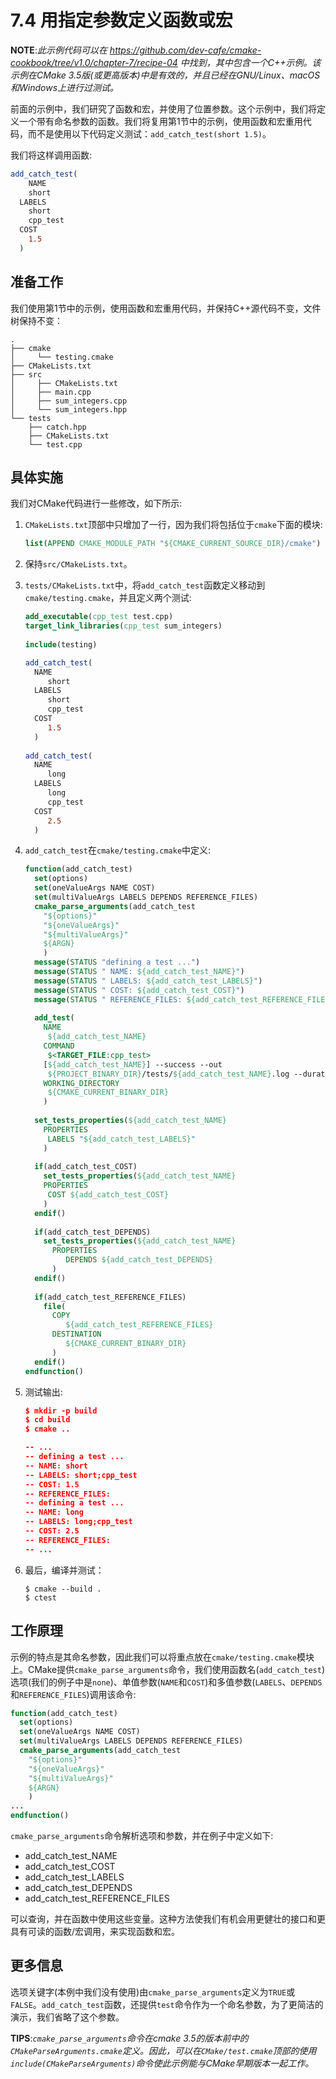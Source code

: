 # 7.4 用指定参数定义函数或宏

**NOTE**:*此示例代码可以在 https://github.com/dev-cafe/cmake-cookbook/tree/v1.0/chapter-7/recipe-04 中找到，其中包含一个C++示例。该示例在CMake 3.5版(或更高版本)中是有效的，并且已经在GNU/Linux、macOS和Windows上进行过测试。*

前面的示例中，我们研究了函数和宏，并使用了位置参数。这个示例中，我们将定义一个带有命名参数的函数。我们将复用第1节中的示例，使用函数和宏重用代码，而不是使用以下代码定义测试：`add_catch_test(short 1.5)`。

我们将这样调用函数:

```cmake
add_catch_test(
	NAME
  	short
  LABELS
  	short
  	cpp_test
  COST
  	1.5
  )
```

## 准备工作

我们使用第1节中的示例，使用函数和宏重用代码，并保持C++源代码不变，文件树保持不变：

```shell
.
├── cmake
│     └── testing.cmake
├── CMakeLists.txt
├── src
│     ├── CMakeLists.txt
│     ├── main.cpp
│     ├── sum_integers.cpp
│     └── sum_integers.hpp
└── tests
    ├── catch.hpp
    ├── CMakeLists.txt
    └── test.cpp
```

## 具体实施

我们对CMake代码进行一些修改，如下所示:

1. `CMakeLists.txt`顶部中只增加了一行，因为我们将包括位于`cmake`下面的模块:

   ```cmake
   list(APPEND CMAKE_MODULE_PATH "${CMAKE_CURRENT_SOURCE_DIR}/cmake")
   ```

2. 保持`src/CMakeLists.txt`。

3. `tests/CMakeLists.txt`中，将`add_catch_test`函数定义移动到`cmake/testing.cmake`，并且定义两个测试:

   ```cmake
   add_executable(cpp_test test.cpp)
   target_link_libraries(cpp_test sum_integers)
   	
   include(testing)
   
   add_catch_test(
     NAME
     	short
     LABELS
     	short
     	cpp_test
     COST
     	1.5
     )
     
   add_catch_test(
     NAME
     	long
     LABELS
     	long
     	cpp_test
     COST
     	2.5
     )
   ```

4. `add_catch_test`在`cmake/testing.cmake`中定义:

   ```cmake
   function(add_catch_test)
     set(options)
     set(oneValueArgs NAME COST)
     set(multiValueArgs LABELS DEPENDS REFERENCE_FILES)
     cmake_parse_arguments(add_catch_test
       "${options}"
       "${oneValueArgs}"
       "${multiValueArgs}"
       ${ARGN}
       )
     message(STATUS "defining a test ...")
     message(STATUS " NAME: ${add_catch_test_NAME}")
     message(STATUS " LABELS: ${add_catch_test_LABELS}")
     message(STATUS " COST: ${add_catch_test_COST}")
     message(STATUS " REFERENCE_FILES: ${add_catch_test_REFERENCE_FILES}")
     
     add_test(
       NAME
       	${add_catch_test_NAME}
       COMMAND
       	$<TARGET_FILE:cpp_test>
       [${add_catch_test_NAME}] --success --out
       	${PROJECT_BINARY_DIR}/tests/${add_catch_test_NAME}.log --durations yes
       WORKING_DIRECTORY
       	${CMAKE_CURRENT_BINARY_DIR}
       )
       
     set_tests_properties(${add_catch_test_NAME}
       PROPERTIES
       	LABELS "${add_catch_test_LABELS}"
       )
       
     if(add_catch_test_COST)
       set_tests_properties(${add_catch_test_NAME}
       PROPERTIES
       	COST ${add_catch_test_COST}
       )
     endif()
     
     if(add_catch_test_DEPENDS)
       set_tests_properties(${add_catch_test_NAME}
         PROPERTIES
         	DEPENDS ${add_catch_test_DEPENDS}
         )
     endif()
     
     if(add_catch_test_REFERENCE_FILES)
       file(
         COPY
         	${add_catch_test_REFERENCE_FILES}
         DESTINATION
         	${CMAKE_CURRENT_BINARY_DIR}
         )
     endif()
   endfunction()
   ```

5. 测试输出:

   ```cmake
   $ mkdir -p build
   $ cd build
   $ cmake ..
   
   -- ...
   -- defining a test ...
   -- NAME: short
   -- LABELS: short;cpp_test
   -- COST: 1.5
   -- REFERENCE_FILES:
   -- defining a test ...
   -- NAME: long
   -- LABELS: long;cpp_test
   -- COST: 2.5
   -- REFERENCE_FILES:
   -- ...
   ```

6. 最后，编译并测试：

   ```shell
   $ cmake --build .
   $ ctest
   ```

## 工作原理

示例的特点是其命名参数，因此我们可以将重点放在`cmake/testing.cmake`模块上。CMake提供`cmake_parse_arguments`命令，我们使用函数名(`add_catch_test`)选项(我们的例子中是`none`)、单值参数(`NAME`和`COST`)和多值参数(`LABELS`、`DEPENDS`和`REFERENCE_FILES`)调用该命令:

```cmake
function(add_catch_test)
  set(options)
  set(oneValueArgs NAME COST)
  set(multiValueArgs LABELS DEPENDS REFERENCE_FILES)
  cmake_parse_arguments(add_catch_test
    "${options}"
    "${oneValueArgs}"
    "${multiValueArgs}"
    ${ARGN}
    )
...
endfunction()
```

`cmake_parse_arguments`命令解析选项和参数，并在例子中定义如下:

* add_catch_test_NAME
* add_catch_test_COST
* add_catch_test_LABELS
* add_catch_test_DEPENDS
* add_catch_test_REFERENCE_FILES

可以查询，并在函数中使用这些变量。这种方法使我们有机会用更健壮的接口和更具有可读的函数/宏调用，来实现函数和宏。

## 更多信息

选项关键字(本例中我们没有使用)由`cmake_parse_arguments`定义为`TRUE`或`FALSE`。`add_catch_test`函数，还提供`test`命令作为一个命名参数，为了更简洁的演示，我们省略了这个参数。

**TIPS**:*`cmake_parse_arguments`命令在cmake 3.5的版本前中的`CMakeParseArguments.cmake`定义。因此，可以在`CMake/test.cmake`顶部的使用`include(CMakeParseArguments)`命令使此示例能与CMake早期版本一起工作。*